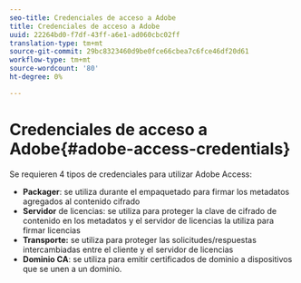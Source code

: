 ```yaml
---
seo-title: Credenciales de acceso a Adobe
title: Credenciales de acceso a Adobe
uuid: 22264bd0-f7df-43ff-a6e1-ad060cbc02ff
translation-type: tm+mt
source-git-commit: 29bc8323460d9be0fce66cbea7c6fce46df20d61
workflow-type: tm+mt
source-wordcount: '80'
ht-degree: 0%

---
```



# Credenciales de acceso a Adobe{#adobe-access-credentials}

Se requieren 4 tipos de credenciales para utilizar Adobe Access:

* **Packager**: se utiliza durante el empaquetado para firmar los metadatos agregados al contenido cifrado
* **Servidor** de licencias: se utiliza para proteger la clave de cifrado de contenido en los metadatos y el servidor de licencias la utiliza para firmar licencias
* **Transporte:** se utiliza para proteger las solicitudes/respuestas intercambiadas entre el cliente y el servidor de licencias
* **Dominio CA**: se utiliza para emitir certificados de dominio a dispositivos que se unen a un dominio.

